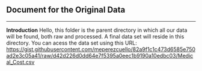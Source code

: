 ## Document for the Original Data
---
**Introduction**
Hello, this folder is the parent directory in which all our data will be found, both raw and processed. A final data set will reside in this directory.
You can acess the data set using this URL: https://gist.githubusercontent.com/meperezcuello/82a9f1c1c473d6585e750ad2e3c05a41/raw/d42d226d0dd64e7f5395a0eec1b9190a10edbc03/Medical_Cost.csv
